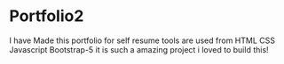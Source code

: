 # Portfolio2
I have Made this portfolio for self resume tools are used from HTML CSS Javascript Bootstrap-5 it is such a amazing project i loved to build this!
